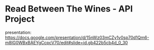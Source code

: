 # Read Between The Wines - API Project

presentation:
https://docs.google.com/presentation/d/15nWz03mCZy1v0sp70d1Qm6-m8IG0WBxBAEYgCcpcV70/edit#slide=id.gb422b5cb4d_0_30
